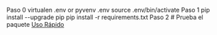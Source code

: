 
Paso 0
	virtualen .env or pyvenv .env
	source .env/bin/activate
Paso 1
	pip install --upgrade pip
	pip install -r requirements.txt
Paso 2
	# Prueba el paquete
	[Uso Rápido](/docs/UsoRapido.md)